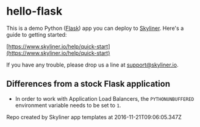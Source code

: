 # hello-flask

This is a demo Python ([Flask](http://flask.pocoo.org/)) app you can deploy to [Skyliner](https://www.skyliner.io). Here's a guide to getting started:

[https://www.skyliner.io/help/quick-start](https://www.skyliner.io/help/quick-start)

If you have any trouble, please drop us a line at [support@skyliner.io](mailto:support@skyliner.io?Subject=Help%20with%20hello-flask).

## Differences from a stock Flask application

* In order to work with Application Load Balancers, the `PYTHONUNBUFFERED`
  environment variable needs to be set to `1`.

Repo created by Skyliner app templates at 2016-11-21T09:06:05.347Z